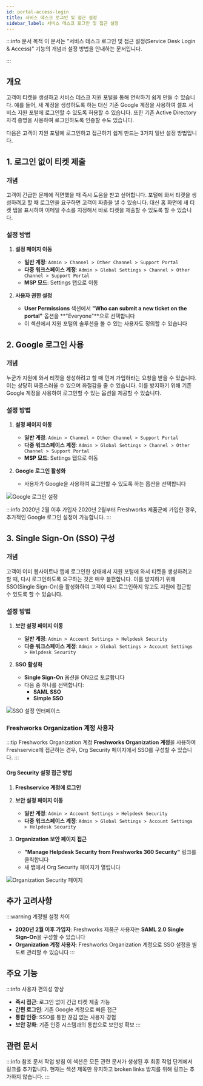```yaml
---
id: portal-access-login
title: 서비스 데스크 로그인 및 접근 설정
sidebar_label: 서비스 데스크 로그인 및 접근 설정
---
```


:::info 문서 목적
이 문서는 "서비스 데스크 로그인 및 접근 설정(Service Desk Login & Access)" 기능의 개념과 설정 방법을 안내하는 문서입니다.

:::

## 개요

고객이 티켓을 생성하고 서비스 데스크 지원 포털을 통해 연락하기 쉽게 만들 수 있습니다. 예를 들어, 새 계정을 생성하도록 하는 대신 기존 Google 계정을 사용하여 셀프 서비스 지원 포털에 로그인할 수 있도록 허용할 수 있습니다. 또한 기존 Active Directory 자격 증명을 사용하여 로그인하도록 인증할 수도 있습니다.

다음은 고객이 지원 포털에 로그인하고 접근하기 쉽게 만드는 3가지 일반 설정 방법입니다.

## 1. 로그인 없이 티켓 제출

### 개념

고객이 긴급한 문제에 직면했을 때 즉시 도움을 받고 싶어합니다. 포털에 와서 티켓을 생성하려고 할 때 로그인을 요구하면 고객이 짜증을 낼 수 있습니다. 대신 홈 화면에 새 티켓 탭을 표시하여 이메일 주소를 지정해서 바로 티켓을 제출할 수 있도록 할 수 있습니다.

### 설정 방법

1. **설정 페이지 이동**
   - **일반 계정**: `Admin > Channel > Other Channel > Support Portal`
   - **다중 워크스페이스 계정**: `Admin > Global Settings > Channel > Other Channel > Support Portal`
   - **MSP 모드**: Settings 탭으로 이동

2. **사용자 권한 설정**
   - **User Permissions** 섹션에서 **"Who can submit a new ticket on the portal"** 옵션을 **"Everyone"**으로 선택합니다
   - 이 섹션에서 지원 포털의 솔루션을 볼 수 있는 사용자도 정의할 수 있습니다

## 2. Google 로그인 사용

### 개념

누군가 지원에 와서 티켓을 생성하려고 할 때 먼저 가입하라는 요청을 받을 수 있습니다. 이는 상당히 짜증스러울 수 있으며 좌절감을 줄 수 있습니다. 이를 방지하기 위해 기존 Google 계정을 사용하여 로그인할 수 있는 옵션을 제공할 수 있습니다.

### 설정 방법

1. **설정 페이지 이동**
   - **일반 계정**: `Admin > Channel > Other Channel > Support Portal`
   - **다중 워크스페이스 계정**: `Admin > Global Settings > Channel > Other Channel > Support Portal`
   - **MSP 모드**: Settings 탭으로 이동

2. **Google 로그인 활성화**
   - 사용자가 Google을 사용하여 로그인할 수 있도록 하는 옵션을 선택합니다

![Google 로그인 설정](https://s3.amazonaws.com/cdn.freshdesk.com/data/helpdesk/attachments/production/44786239/original/5JPJh5-EaXtMDB0Yj4ZGuTrs9njGtZkmKw.png)

:::info 2020년 2월 이후 가입자
2020년 2월부터 Freshworks 제품군에 가입한 경우, 추가적인 Google 로그인 설정이 가능합니다.
:::

## 3. Single Sign-On (SSO) 구성

### 개념

고객이 이미 웹사이트나 앱에 로그인한 상태에서 지원 포털에 와서 티켓을 생성하려고 할 때, 다시 로그인하도록 요구하는 것은 매우 불편합니다. 이를 방지하기 위해 SSO(Single Sign-On)을 활성화하여 고객이 다시 로그인하지 않고도 지원에 접근할 수 있도록 할 수 있습니다.

### 설정 방법

1. **보안 설정 페이지 이동**
   - **일반 계정**: `Admin > Account Settings > Helpdesk Security`
   - **다중 워크스페이스 계정**: `Admin > Global Settings > Account Settings > Helpdesk Security`

2. **SSO 활성화**
   - **Single Sign-On** 옵션을 ON으로 토글합니다
   - 다음 중 하나를 선택합니다:
     - **SAML SSO**
     - **Simple SSO**

![SSO 설정 인터페이스](https://s3.amazonaws.com/cdn.freshdesk.com/data/helpdesk/attachments/production/44786355/original/9Q_gBFT5M_BEulS-petEbLfJlTIps2mlRQ.png)

### Freshworks Organization 계정 사용자

:::tip Freshworks Organization 계정
**Freshworks Organization 계정**을 사용하여 Freshservice에 접근하는 경우, Org Security 페이지에서 SSO를 구성할 수 있습니다.
:::

#### Org Security 설정 접근 방법

1. **Freshservice 계정에 로그인**

2. **보안 설정 페이지 이동**
   - **일반 계정**: `Admin > Account Settings > Helpdesk Security`
   - **다중 워크스페이스 계정**: `Admin > Global Settings > Account Settings > Helpdesk Security`

3. **Organization 보안 페이지 접근**
   - **"Manage Helpdesk Security from Freshworks 360 Security"** 링크를 클릭합니다
   - 새 탭에서 Org Security 페이지가 열립니다

![Organization Security 페이지](https://s3.amazonaws.com/cdn.freshdesk.com/data/helpdesk/attachments/production/50000624610/original/O8tEqTYT1YcA995z4yuJ0DPxnaim5oWpVA.png)

## 추가 고려사항

:::warning 계정별 설정 차이
- **2020년 2월 이후 가입자**: Freshworks 제품군 사용자는 **SAML 2.0 Single Sign-On**을 구성할 수 있습니다
- **Organization 계정 사용자**: Freshworks Organization 계정으로 SSO 설정을 별도로 관리할 수 있습니다
:::

## 주요 기능

:::info 사용자 편의성 향상
- **즉시 접근**: 로그인 없이 긴급 티켓 제출 가능
- **간편 로그인**: 기존 Google 계정으로 빠른 접근
- **통합 인증**: SSO를 통한 끊김 없는 사용자 경험
- **보안 강화**: 기존 인증 시스템과의 통합으로 보안성 확보
:::

## 관련 문서

:::info 참조 문서 작업 방침
이 섹션은 모든 관련 문서가 생성된 후 최종 작업 단계에서 링크를 추가합니다.
현재는 섹션 제목만 유지하고 broken links 방지를 위해 링크는 추가하지 않습니다.
:::

<!-- 최종 작업 시 아래 형태로 추가:
- [SAML SSO 설정 가이드](./saml-sso-setup)
- [Simple SSO 설정 가이드](./simple-sso-setup)
- [서비스 데스크 브랜딩 설정](./service-desk-branding)
-->
